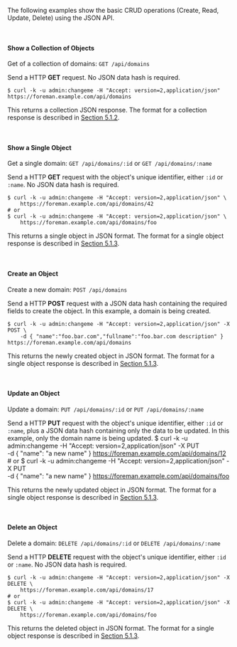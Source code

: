 The following examples show the basic CRUD operations (Create, Read, Update, Delete) using the JSON API.

&nbsp;

#### Show a Collection of Objects

Get of a collection of domains: `GET /api/domains`

Send a HTTP **GET** request. No JSON data hash is required.

    $ curl -k -u admin:changeme -H "Accept: version=2,application/json" https://foreman.example.com/api/domains

This returns a collection JSON response. The format for a collection response is described in [Section 5.1.2](manuals/{{page.version}}/index.html#5.1.2JSONResponseFormatforCollections).

&nbsp;

#### Show a Single Object

Get a single domain: `GET /api/domains/:id` or `GET /api/domains/:name`

Send a HTTP **GET** request with the object's unique identifier, either `:id` or `:name`. No JSON data hash is required.

    $ curl -k -u admin:changeme -H "Accept: version=2,application/json" \
        https://foreman.example.com/api/domains/42
    # or
    $ curl -k -u admin:changeme -H "Accept: version=2,application/json" \
        https://foreman.example.com/api/domains/foo

This returns a single object in JSON format. The format for a single object response is described in [Section 5.1.3](manuals/{{page.version}}/index.html#5.1.3JSONResponseFormatforSingleObjects).

&nbsp;

#### Create an Object

Create a new domain: `POST /api/domains`

Send a HTTP **POST** request with a JSON data hash containing the required fields to create the object. In this example, a domain is being created.

    $ curl -k -u admin:changeme -H "Accept: version=2,application/json" -X POST \
        -d { "name":"foo.bar.com","fullname":"foo.bar.com description" } https://foreman.example.com/api/domains

This returns the newly created object in JSON format. The format for a single object response is described in [Section 5.1.3](manuals/{{page.version}}/index.html#5.1.3JSONResponseFormatforSingleObjects).

&nbsp;

#### Update an Object

Update a domain: `PUT /api/domains/:id` or `PUT /api/domains/:name`

Send a HTTP **PUT** request with the object's unique identifier, either `:id` or `:name`, plus a JSON data hash containing only the data to be updated. In this example, only the domain name is being updated.
    $ curl -k -u admin:changeme -H "Accept: version=2,application/json" -X PUT \
        -d { "name": "a new name" } https://foreman.example.com/api/domains/12
    # or
    $ curl -k -u admin:changeme -H "Accept: version=2,application/json" -X PUT \
        -d { "name": "a new name" } https://foreman.example.com/api/domains/foo

This returns the newly updated object in JSON format. The format for a single object response is described in [Section 5.1.3](manuals/{{page.version}}/index.html#5.1.3JSONResponseFormatforSingleObjects).

&nbsp;

#### Delete an Object

Delete a domain: `DELETE /api/domains/:id` or `DELETE /api/domains/:name`

Send a HTTP **DELETE** request with the object's unique identifier, either `:id` or `:name`. No JSON data hash is required.

    $ curl -k -u admin:changeme -H "Accept: version=2,application/json" -X DELETE \
        https://foreman.example.com/api/domains/17
    # or
    $ curl -k -u admin:changeme -H "Accept: version=2,application/json" -X DELETE \
        https://foreman.example.com/api/domains/foo

This returns the deleted object in JSON format. The format for a single object response is described in [Section 5.1.3](manuals/{{page.version}}/index.html#5.1.3JSONResponseFormatforSingleObjects).
